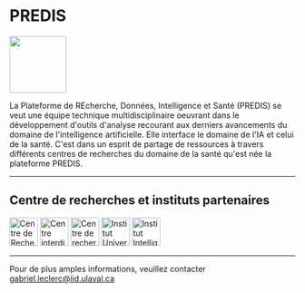 # PREDIS

<img src='https://avatars.githubusercontent.com/u/82843835?s=200&v=4' height=100px/>

La Plateforme de REcherche, Données, Intelligence et Santé (PREDIS) se veut une équipe technique multidisciplinaire oeuvrant dans le développement d'outils d'analyse recourant aux derniers avancements du domaine de l'intelligence artificielle. Elle interface le domaine de l'IA et  celui de la santé. C'est dans un esprit de partage de ressources à travers différents centres de recherches du domaine de la santé qu'est née la plateforme PREDIS.

---
## Centre de recherches et instituts partenaires

<a href="https://www.crujef.ca/" target="_blank" rel="noopener noreferrer"><img src="https://emploi.uqar.ca/uqar/jsjobsdata/data/employer/comp_1146/logo/Logo_CRUJeF_RGB.png" alt="Centre de Recherche Universitaire sur les Jeunes et la Famille" height=50px/></a> <a href="https://www.cirris.ulaval.ca/" target="_blank" rel="noopener noreferrer"><img src="https://www.cirris.ulaval.ca/wp-content/themes/cirris/assets/images/logo-cirris.png" alt="Centre interdisciplinaire de recherche en réadaptation et intégration sociale" height=50px/></a> <a href="https://cervo.ulaval.ca/fr" target="_blank" rel="noopener noreferrer"><img src="https://lrnp.copl.ulaval.ca/images/logo-cervo.png" alt="Centre de recherche CERVO" height=50px/></a> <a href="https://iucpq.qc.ca/" target="_blank" rel="noopener noreferrer"><img src="https://iucpq.qc.ca/sites/default/files/logo_coul_iucpq_3po_h_juil_09.jpg" alt="Institut Universitaire de Cardiologie et Pneumologie de Québec" height=50px/></a> <a href="https://iid.ulaval.ca/" target="_blank" rel="noopener noreferrer"><img src="https://www.ulaval.ca/sites/default/files/recherche-creation/images/iid-bleu.png" alt="Institut Intelligence et Données" height=50px/></a>

---

Pour de plus amples informations, veuillez contacter <gabriel.leclerc@iid.ulaval.ca>
